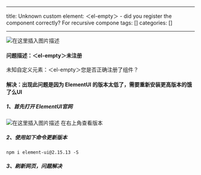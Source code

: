 
--- 
title:  Unknown custom element: ＜el-empty＞ - did you register the component correctly? For recursive compone 
tags: []
categories: [] 

---
<img src="https://img-blog.csdnimg.cn/591d7205fb294edda30ccaff7bd48a6c.png" alt="在这里插入图片描述">

#### 问题描述：＜el-empty＞未注册

未知自定义元素：＜el-empty＞您是否正确注册了组件？

#### 解决：出现此问题是因为 ElementUI 的版本太低了，需要重新安装更高版本的饿了么UI

##### 1、首先打开 ElementUI官网

 <img src="https://img-blog.csdnimg.cn/0321cd8941c0408e8dab556af0e72129.png" alt="在这里插入图片描述"> 在右上角查看版本

##### 2、使用如下命令更新版本

```
npm i element-ui@2.15.13 -S

```

##### 3、刷新网页，问题解决

